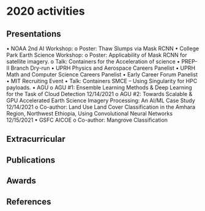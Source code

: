 # 2020 activities

## Presentations

•	NOAA 2nd AI Workshop:
o	Poster: Thaw Slumps via Mask RCNN
•	College Park Earth Science Workshop:
o	Poster: Applicability of Mask RCNN for satellite imagery.
o	Talk: Containers for the Acceleration of science
•	PREP-II Branch Dry-run
•	UPRH Physics and Aerospace Careers Panelist
•	UPRH Math and Computer Science Careers Panelist
•	Early Career Forum Panelist
•	MIT Recruiting Event
•	Talk: Containers SMCE – Using Singularity for HPC payloads.
•	AGU
o	AGU #1: Ensemble Learning Methods & Deep Learning for the Task of Cloud Detection 12/14/2021
o	AGU #2: Towards Scalable & GPU Accelerated Earth Science Imagery Processing: An AI/ML Case Study 12/14/2021
o	Co-author: Land Use Land Cover Classification in the Amhara Region, Northwest Ethiopia, Using Convolutional Neural Networks 12/15/2021
•	GSFC AICOE
o	Co-author: Mangrove Classification


## Extracurricular

## Publications

## Awards

## References